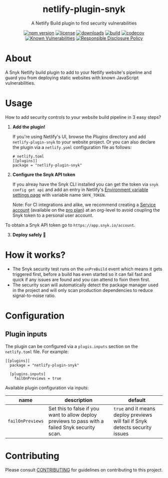 <p align="center"><h1 align="center">
  netlify-plugin-snyk
</h1>

<p align="center">
  A Netlify Build plugin to find security vulnerabilities
</p>

<p align="center">
  <a href="https://www.npmjs.org/package/netlify-plugin-snyk"><img src="https://badgen.net/npm/v/netlify-plugin-snyk" alt="npm version"/></a>
  <a href="https://www.npmjs.org/package/netlify-plugin-snyk"><img src="https://badgen.net/npm/license/netlify-plugin-snyk" alt="license"/></a>
  <a href="https://www.npmjs.org/package/netlify-plugin-snyk"><img src="https://badgen.net/npm/dt/netlify-plugin-snyk" alt="downloads"/></a>
  <a href="https://github.com/snyk-labs/netlify-plugin-snyk/actions?workflow=CI"><img src="https://github.com/snyk-labs/netlify-plugin-snyk/workflows/CI/badge.svg" alt="build"/></a>
  <a href="https://codecov.io/gh/snyk-labs/netlify-plugin-snyk"><img src="https://badgen.net/codecov/c/github/snyk-labs/netlify-plugin-snyk" alt="codecov"/></a>
  <a href="https://snyk.io/test/github/snyk-labs/netlify-plugin-snyk"><img src="https://snyk.io/test/github/snyk-labs/netlify-plugin-snyk/badge.svg" alt="Known Vulnerabilities"/></a>
  <a href="./SECURITY.md"><img src="https://img.shields.io/badge/Security-Responsible%20Disclosure-yellow.svg" alt="Responsible Disclosure Policy" /></a>
</p>

# About

A Snyk Netlify build plugin to add to your Netlify website's pipeline and guard you from deploying static websites with known JavaScript vulnerabilities.

# Usage

How to add security controls to your website build pipeline in 3 easy steps?

1. **Add the plugin!**

   If you're using Netlify's UI, browse the _Plugins_ directory and add `netlify-plugin-snyk` to your website project. Or you can also declare the plugin via a `netlify.yoml` configuration file as follows:

   ```
   # netlify.toml
   [[plugins]]
   package = "netlify-plugin-snyk"
   ```

2) **Configure the Snyk API token**

   If you alreay have the Snyk CLI installed you can get the token via `snyk config get api` and add an entry in Netlify's [Environment variable settings page](https://app.netlify.com/sites/speak-easy/settings/deploys#environment) with variable name `SNYK_TOKEN`.

   Note: For CI integrations and alike, we recommend creating a [Service account](https://support.snyk.io/hc/en-us/articles/360004037597-Service-accounts) (available on the [pro plan](https://app.snyk.io/org/lirantal/manage/billing)) at an org-level to avoid coupling the Snyk token to a personal user account.

To obtain a Snyk API token go to `https://app.snyk.io/account`.

3. **Deploy safely** 🐶

# How it works?

- The Snyk security test runs on the `onPreBuild` event which means it gets triggered first, before a build has even started so it can fail fast and quick if any issues are found and you can attend to fixin them first.
- The security scan will automatically detect the package manager used in the project and will only scan production dependencies to reduce signal-to-noise ratio.

# Configuration

## Plugin inputs

The plugin can be configured via a `plugis.inputs` section on the `netlify.toml` file. For example:

```
[[plugins]]
  package = "netlify-plugin-snyk"

  [plugins.inputs]
    failOnPreviews = true
```

Available plugin configuration via inputs:

| name             | description                                                                                      | default                                                                       |
| ---------------- | ------------------------------------------------------------------------------------------------ | ----------------------------------------------------------------------------- |
| `failOnPreviews` | Set this to false if you want to allow deploy previews to pass with a failed Snyk security scan. | `true` and it means deploy previews will fail if Snyk detects security issues |

# Contributing

Please consult [CONTRIBUTING](./CONTRIBUTING.md) for guidelines on contributing to this project.
